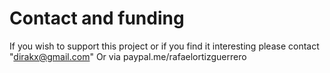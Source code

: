 # Contact and funding 
If you wish to support this project or if you find it interesting 
please contact "dirakx@gmail.com"
Or via paypal.me/rafaelortizguerrero
